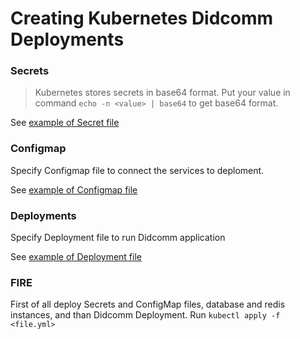 # Creating Kubernetes Didcomm Deployments

### Secrets
>Kubernetes stores secrets in base64 format.
Put your value in command `echo -n <value> | base64` to get base64 format.

See [example of Secret file](didcomm-secret.yml)

### Configmap
Specify Configmap file to connect the services to deploment.

See [example of Configmap file](didcomm-configmap.yml)

### Deployments
Specify Deployment file to run Didcomm application

See [example of Deployment file](didcomm-deployment.yml)

### FIRE
First of all deploy Secrets and ConfigMap files, database and redis instances, and than Didcomm Deployment.
Run `kubectl apply -f <file.yml>`
